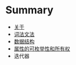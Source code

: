# Summary

* [关于](about.md)
* [词法文法](lexical_grammar.md)
* [数据结构](data_structures.md)
* [属性的可枚举性和所有权](enumerability_and_ownership_of_properties.md)
* 迭代器

